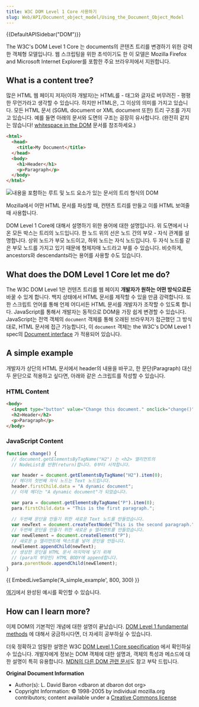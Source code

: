 ```yaml
---
title: W3C DOM Level 1 Core 사용하기
slug: Web/API/Document_object_model/Using_the_Document_Object_Model
---
```


{{DefaultAPISidebar("DOM")}}

The W3C's DOM Level 1 Core 는 documents의 콘텐츠 트리를 변경하기 위한 강력한 객체형 모델입니다. 웹 스크립팅을 위한 초석이기도 한 이 모델은 Mozilla Firefox and Microsoft Internet Explorer를 포함한 주요 브라우저에서 지원합니다.

## What is a content tree?

많은 HTML 웹 페이지 저자(이하 개발자)는 HTML를 - 태그와 글자로 버무려진 - 평평한 무언가라고 생각할 수 있습니다. 하지만 HTML은, 그 이상의 의미를 가지고 있습니다. 모든 HTML 문서 (SGML document or XML document 또한) 트리 구조를 가지고 있습니다. 예를 들면 아래의 문서와 도면의 구조는 굉장히 유사합니다. (완전히 같지는 않습니다! [whitespace in the DOM](/ko/docs/Web/API/Document_Object_Model/Whitespace_in_the_DOM) 문서를 참조하세요.)

```html
<html>
  <head>
    <title>My Document</title>
  </head>
  <body>
    <h1>Header</h1>
    <p>Paragraph</p>
  </body>
</html>
```

![내용을 포함하는 루트 및 노드 요소가 있는 문서의 트리 형식의 DOM](using_the_w3c_dom_level_1_core-doctree.jpg)

Mozilla에서 어떤 HTML 문서를 파싱할 때, 컨텐츠 트리를 만들고 이를 HTML 보여줄 때 사용합니다.

DOM Level 1 Core에 대해서 설명하기 위한 용어에 대한 설명입니다. 위 도면에서 나온 모든 박스는 트리의 노드입니다. 한 노드 위의 선은 노드 간의 부모 - 자식 관계를 설명합니다. 상위 노드가 부모 노드이고, 하위 노드는 자식 노드입니다. 두 자식 노드를 같은 부모 노드를 가지고 있기 때문에 형제자매 노드라고 부를 수 있습니다. 비슷하게, ancestors와 descendants라는 용어를 사용할 수도 있습니다.

## What does the DOM Level 1 Core let me do?

The W3C DOM Level 1은 컨텐츠 트리를 웹 페이지 **개발자가 원하는 어떤 방식으로든** 바꿀 수 있게 합니다. 백지 상태에서 HTML 문서를 제작할 수 있을 만큼 강력합니다. 또한 스크립트 언어를 통해 언제 어디서든 HTML 문서를 개발자가 조작할 수 있도록 합니다. JavaScript를 통해서 개발자는 동적으로 DOM을 가장 쉽게 변경할 수 있습니다. JavaScript는 전역 객체의 `document` 객체를 통해 오래된 브라우저가 접근했던 그 방식대로, HTML 문서에 접근 가능합니다, 이 `document` 객체는 the W3C's DOM Level 1 spec의 [Document interface](https://www.w3.org/TR/REC-DOM-Level-1/level-one-core.html#i-Document) 가 적용되어 있습니다.

## A simple example

개발자가 상단의 HTML 문서에서 header의 내용을 바꾸고, 한 문단(Paragraph) 대신 두 문단으로 적용하고 싶다면, 아래와 같은 스크립트를 작성할 수 있습니다.

### HTML Content

```html
<body>
  <input type="button" value="Change this document." onclick="change()" />
  <h2>Header</h2>
  <p>Paragraph</p>
</body>
```

### JavaScript Content

```js
function change() {
  // document.getElementsByTagName("H2") 는 <h2> 엘리먼트의
  // NodeList를 반환(return)합니다. 0부터 시작합니다.

  var header = document.getElementsByTagName("H2").item(0);
  // 헤더의 첫번째 자식 노드는 Text 노드입니다.
  header.firstChild.data = "A dynamic document";
  // 이제 헤더는 "A dynamic document"가 되었습니다.

  var para = document.getElementsByTagName("P").item(0);
  para.firstChild.data = "This is the first paragraph.";

  // 두번째 문단을 만들기 위한 새로운 Text 노드를 만들었습니다.
  var newText = document.createTextNode("This is the second paragraph.");
  // 두번째 문단을 만들기 위한 새로운 p 엘리먼트를 만들었습니다.
  var newElement = document.createElement("P");
  // 새로운 p 엘리먼트에 텍스트를 넣어 문단을 만듭니다.
  newElement.appendChild(newText);
  // 생성한 문단을 HTML 문서 마지막에 넣기 위해
  // (para의 부모인) HTML BODY에 append합니다.
  para.parentNode.appendChild(newElement);
}
```

{{ EmbedLiveSample('A_simple_example', 800, 300) }}

[여기](using_the_w3c_dom_level_1_core-doctree.jpg)에서 완성된 예시를 확인할 수 있습니다.

## How can I learn more?

이제 DOM의 기본적인 개념에 대한 설명이 끝났습니다. [DOM Level 1 fundamental methods](/ko/docs/Traversing_an_HTML_table_with_JavaScript_and_DOM_Interfaces) 에 대해서 궁금하시다면, 더 자세히 공부하실 수 있습니다.

더욱 정확하고 엄밀한 설명은 W3C [DOM Level 1 Core specification](https://www.w3.org/TR/REC-DOM-Level-1/level-one-core.html) 에서 확인하실 수 있습니다. 개발자에게 정보는 DOM 객체에 대한 설명과, 객체의 특성과 메소드에 대한 설명이 특히 유용합니다. [MDN의 다른 DOM 관련 문서](/ko/docs/Web/API/Document_Object_Model)도 참고 부탁 드립니다.

**Original Document Information**

- Author(s): L. David Baron \<dbaron at dbaron dot org>
- Copyright Information: © 1998-2005 by individual mozilla.org contributors; content available under a [Creative Commons license](https://www.mozilla.org/foundation/licensing/website-content.html)

